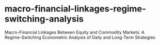 # macro-financial-linkages-regime-switching-analysis
Macro-Financial Linkages Between Equity and Commodity Markets: A Regime-Switching Econometric Analysis of Daily and Long-Term Strategies
